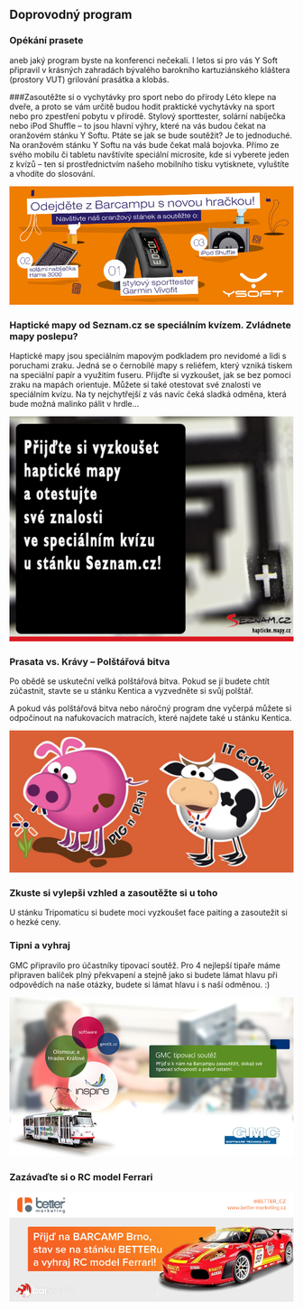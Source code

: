 Doprovodný program
------------------

### Opékání prasete
aneb jaký program byste na konferenci nečekali. I letos si pro vás Y Soft připravil v krásných zahradách bývalého barokního kartuziánského kláštera (prostory VUT) grilování prasátka a klobás.

###Zasoutěžte si o vychytávky pro sport nebo do přírody
Léto klepe na dveře, a proto se vám určitě budou hodit praktické vychytávky na sport nebo pro zpestření pobytu v přírodě. Stylový sporttester, solární nabíječka nebo iPod Shuffle – to jsou hlavní výhry, které na vás budou čekat na oranžovém stánku Y Softu. Ptáte se jak se bude soutěžit? Je to jednoduché. Na oranžovém stánku Y Softu na vás bude čekat malá bojovka. Přímo ze svého mobilu či tabletu navštívíte speciální microsite, kde si vyberete jeden z kvízů – ten si prostřednictvím našeho mobilního tisku vytisknete, vyluštíte a vhodíte do slosování.

<img src="/static/img/program_ysoft.jpg" alt="" style="max-width:100%"/>


### Haptické mapy od Seznam.cz se speciálním kvízem. Zvládnete mapy poslepu?
Haptické mapy jsou speciálním mapovým podkladem pro nevidomé a lidi s poruchami zraku. Jedná se o černobílé mapy s reliéfem, který vzniká tiskem na speciální papír a využitím fuseru. Přijďte si vyzkoušet, jak se bez pomoci zraku na mapách orientuje. Můžete si také otestovat své znalosti ve speciálním kvízu. Na ty nejchytřejší z vás navíc čeká sladká odměna, která bude možná malinko pálit v hrdle…

<img src="/static/img/program_seznam.jpg" alt="" style="max-width:100%"/>

<a href="#" name="kentico" ></a>
### Prasata vs. Krávy – Polštářová bitva 
Po obědě se uskuteční velká polštářová bitva. Pokud se jí budete chtít zúčastnit, stavte se u stánku Kentica a vyzvedněte si svůj polštář.

A pokud vás polštářová bitva nebo náročný program dne vyčerpá můžete si odpočinout na nafukovacích matracích, které najdete také u stánku Kentica.

<img src="/static/img/program_kentico.jpg" alt="" style="max-width:100%"/>

### Zkuste si vylepši vzhled a zasoutěžte si u toho
U stánku Tripomaticu si budete moci vyzkoušet face paiting a zasoutežit si o hezké ceny.

### Tipni a vyhraj
GMC připravilo pro účastníky tipovací soutěž. Pro 4 nejlepší tipaře máme připraven balíček plný překvapení a stejně jako si budete lámat hlavu při odpovědích na naše otázky, budete si lámat hlavu i s naší odměnou. :)

<img src="/static/img/program_gmc.jpg" alt="" style="max-width:100%"/>

### Zazávaďte si o RC model Ferrari

<img src="/static/img/program_better.jpg" alt="" style="max-width:100%"/>
